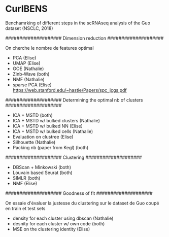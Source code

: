 # CurIBENS

Benchamrking of different steps in the scRNAseq analysis of the Guo dataset (NSCLC, 2018)

####################
Dimension reduction
####################

On cherche le nombre de features optimal
- PCA (Elise)
- UMAP (Elise)
- GOE (Nathalie)
- Zinb-Wave (both)
- NMF (Nathalie)
- sparse PCA (Elise)
https://web.stanford.edu/~hastie/Papers/spc_jcgs.pdf

####################
Determining the optimal nb of clusters
####################

- ICA + MSTD (both)
- ICA + MSTD w/ bulked clusters (Nathalie)
- ICA + MSTD w/ bulked NN (Elise)
- ICA + MSTD w/ bulked cells (Nathalie)
- Evaluation on clustree (Elise)
- Silhouette (Nathalie)
- Packing nb (paper from Kegl) (both)

####################
Clustering
####################

- DBScan + Minkowski (both)
- Louvain based Seurat (both)
- SIMLR (both)
- NMF (Elise)

####################
Goodness of fit
####################

On essaie d'évaluer la justesse du clustering sur le dataset de Guo coupé en train et test sets
- density for each cluster using dbscan (Nathalie)
- desnity for each cluster w/ own code (both)
- MSE on the clustering identity (Elise)

